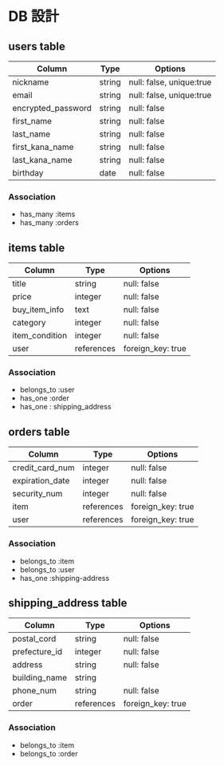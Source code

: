 # DB 設計

## users table

| Column             | Type                | Options                    |
|--------------------|---------------------|----------------------------|
| nickname           | string              | null: false, unique:true   |
| email              | string              | null: false, unique:true   |
| encrypted_password | string              | null: false                |
| first_name         | string              | null: false                |
| last_name          | string              | null: false                |
| first_kana_name    | string              | null: false                |
| last_kana_name     | string              | null: false                |
| birthday           | date                | null: false                |

### Association

* has_many :items
* has_many :orders

## items table

| Column                              | Type       | Options           |
|-------------------------------------|------------|-------------------|
| title                               | string     | null: false       |
| price                               | integer    | null: false       |
| buy_item_info                       | text       | null: false       |
| category                            | integer    | null: false       |
| item_condition                      | integer    | null: false       |
| user                                | references | foreign_key: true |

### Association

- belongs_to :user
- has_one :order
- has_one : shipping_address

## orders table

| Column                   | Type       | Options           |
|--------------------------|------------|-------------------|
| credit_card_num          | integer    | null: false       |
| expiration_date          | integer    | null: false       |
| security_num             | integer    | null: false       |
| item                     | references | foreign_key: true |
| user                     | references | foreign_key: true |

### Association

- belongs_to :item
- belongs_to :user
- has_one :shipping-address

## shipping_address table

| Column                   | Type       | Options           |
|--------------------------|------------|-------------------|
| postal_cord              | string     | null: false       |
| prefecture_id            | integer    | null: false       |
| address                  | string     | null: false       |
| building_name            | string     |                   |
| phone_num                | string     | null: false       |
| order                    | references | foreign_key: true |

### Association

- belongs_to :item
- belongs_to :order

